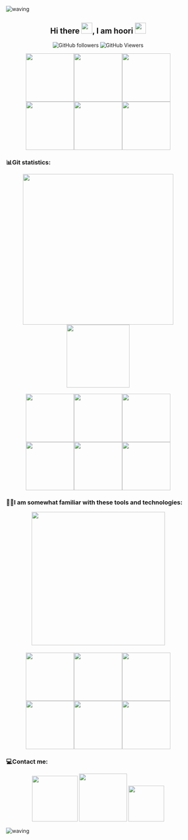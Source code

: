 ![waving](https://capsule-render.vercel.app/api?type=waving&height=130&color=031852&text=Welcome&fontAlignY=26&fontColor=ffffff&fontSize=35&stroke=000000)

<!--<img width="140px" src="https://img.shields.io/badge/welcome-1abedb.svg?style=flat&logo=github&color=040471">-->
<div align="center">

## Hi there <img src="https://raw.githubusercontent.com/MartinHeinz/MartinHeinz/master/wave.gif" width=30px, height=30px />, I am hoori <img src="https://c.tenor.com/eT_e-q0D5xoAAAAC/long-livethe-blob-sunglasses.gif" width=30px, height=30px />

<!--
![GitHub followers](https://img.shields.io/github/followers/hooridahesh?color=%230984e3&logo=github)
![GitHub watchers](https://img.shields.io/github/watchers/hooridahesh/hooridahesh?color=%234cd137&label=Profile%20views%20&logo=github)
-->
![GitHub followers](https://img.shields.io/github/followers/hooridahesh?color=%230984e3&style=for-the-badge)
![GitHub Viewers](https://komarev.com/ghpvc/?username=hooridahesh&style=for-the-badge&color=brightgreen)
<!--![GitHub User's stars](https://img.shields.io/github/stars/hooridahesh?color=%23ef5777&logo=github)-->

<!--<img alt="Github Viewers" src="https://komarev.com/ghpvc/?username=hooridahesh&style=flat&color=4cd137&logo=github">-->

<img width="132px" src="https://s6.uupload.ir/files/git_frr7.jpg"><img width="132px" src="https://s6.uupload.ir/files/git_frr7.jpg"><img width="132px" src="https://s6.uupload.ir/files/git_frr7.jpg"><img width="132px" src="https://s6.uupload.ir/files/git_frr7.jpg"><img width="132px" src="https://s6.uupload.ir/files/git_frr7.jpg"><img width="132px" src="https://s6.uupload.ir/files/git_frr7.jpg">

### <p align="left">📊Git statistics:</p>
<img width="412px" src="https://github-readme-stats.vercel.app/api?username=hooridahesh&show_icons=true&theme=algolia">
<!--[![Top Langs](https://github-readme-stats.vercel.app/api/top-langs/?username=hooridahesh&langs_count=8&theme=algolia)](https://github.com/hooridahesh/hooridahesh)-->
<img height="172px" src="https://github-readme-stats.vercel.app/api/top-langs?username=hooridahesh&show_icons=true&locale=en&layout=compact&theme=algolia">
<!--<img width="758px" src="https://activity-graph.herokuapp.com/graph?username=hooridahesh&bg_color=010b26&color=32bdff&line=33f1f3&point=ffffff&area=true&hide_border=true"/>-->
<br><br>
<img width="132px" src="https://s6.uupload.ir/files/git_frr7.jpg"><img width="132px" src="https://s6.uupload.ir/files/git_frr7.jpg"><img width="132px" src="https://s6.uupload.ir/files/git_frr7.jpg"><img width="132px" src="https://s6.uupload.ir/files/git_frr7.jpg"><img width="132px" src="https://s6.uupload.ir/files/git_frr7.jpg"><img width="132px" src="https://s6.uupload.ir/files/git_frr7.jpg">

### <p align="left">👩‍💻I am somewhat familiar with these tools and technologies:</p>
<a href="https://skillicons.dev">
<img width="365px" src="https://skillicons.dev/icons?i=c,cpp,python,git,photoshop,html,css">
<a/>
<br><br>
<img width="132px" src="https://s6.uupload.ir/files/git_frr7.jpg"><img width="132px" src="https://s6.uupload.ir/files/git_frr7.jpg"><img width="132px" src="https://s6.uupload.ir/files/git_frr7.jpg"><img width="132px" src="https://s6.uupload.ir/files/git_frr7.jpg"><img width="132px" src="https://s6.uupload.ir/files/git_frr7.jpg"><img width="132px" src="https://s6.uupload.ir/files/git_frr7.jpg">

### <p align="left">💻Contact me:</p>
<a href="https://www.linkedin.com/in/hoori-dahesh/"><img src="https://img.shields.io/badge/LinkedIn-0077B5?style=flat&logo=linkedin&logoColor=white" width="125px"></a>
<a href="https://t.me/H_dahesh79"><img src="https://img.shields.io/badge/Telegram-2CA5E0?style=flat&logo=telegram&logoColor=white" width="131px"></a>
<a href="mailto:h.dahesh.2000@gmail.com"><img src="https://img.shields.io/badge/Gmail-D14836?style=flat&logo=gmail&logoColor=white" width="98px"></a>
<!--<a href="https://join.skype.com/invite/live:.cid.6f42117e7c7af507"><img src="https://img.shields.io/badge/Skype-00AFF0?style=flat&logo=skype&logoColor=white" width="102px"></a>-->
</div>

![waving](https://capsule-render.vercel.app/api?type=waving&height=130&color=031852&section=footer)
  

  

  
  
  
